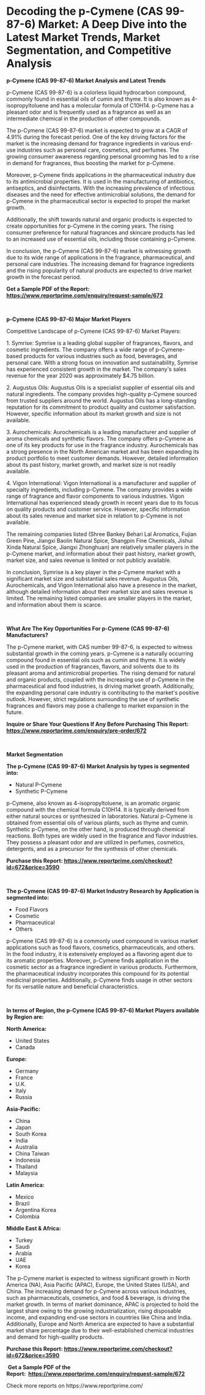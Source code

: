 <p><h1>Decoding the p-Cymene (CAS 99-87-6) Market: A Deep Dive into the Latest Market Trends, Market Segmentation, and Competitive Analysis</h1></p><p><strong>p-Cymene (CAS 99-87-6) Market Analysis and Latest Trends</strong></p>
<p><p>p-Cymene (CAS 99-87-6) is a colorless liquid hydrocarbon compound, commonly found in essential oils of cumin and thyme. It is also known as 4-isopropyltoluene and has a molecular formula of C10H14. p-Cymene has a pleasant odor and is frequently used as a fragrance as well as an intermediate chemical in the production of other compounds.</p><p>The p-Cymene (CAS 99-87-6) market is expected to grow at a CAGR of 4.91% during the forecast period. One of the key driving factors for the market is the increasing demand for fragrance ingredients in various end-use industries such as personal care, cosmetics, and perfumes. The growing consumer awareness regarding personal grooming has led to a rise in demand for fragrances, thus boosting the market for p-Cymene.</p><p>Moreover, p-Cymene finds applications in the pharmaceutical industry due to its antimicrobial properties. It is used in the manufacturing of antibiotics, antiseptics, and disinfectants. With the increasing prevalence of infectious diseases and the need for effective antimicrobial solutions, the demand for p-Cymene in the pharmaceutical sector is expected to propel the market growth.</p><p>Additionally, the shift towards natural and organic products is expected to create opportunities for p-Cymene in the coming years. The rising consumer preference for natural fragrances and skincare products has led to an increased use of essential oils, including those containing p-Cymene.</p><p>In conclusion, the p-Cymene (CAS 99-87-6) market is witnessing growth due to its wide range of applications in the fragrance, pharmaceutical, and personal care industries. The increasing demand for fragrance ingredients and the rising popularity of natural products are expected to drive market growth in the forecast period.</p></p>
<p><strong>Get a Sample PDF of the Report:&nbsp; <a href="https://www.reportprime.com/enquiry/request-sample/672">https://www.reportprime.com/enquiry/request-sample/672</a></strong></p>
<p>&nbsp;</p>
<p><strong>p-Cymene (CAS 99-87-6) Major Market Players</strong></p>
<p><p>Competitive Landscape of p-Cymene (CAS 99-87-6) Market Players:</p><p>1. Symrise: Symrise is a leading global supplier of fragrances, flavors, and cosmetic ingredients. The company offers a wide range of p-Cymene-based products for various industries such as food, beverages, and personal care. With a strong focus on innovation and sustainability, Symrise has experienced consistent growth in the market. The company's sales revenue for the year 2020 was approximately $4.75 billion.</p><p>2. Augustus Oils: Augustus Oils is a specialist supplier of essential oils and natural ingredients. The company provides high-quality p-Cymene sourced from trusted suppliers around the world. Augustus Oils has a long-standing reputation for its commitment to product quality and customer satisfaction. However, specific information about its market growth and size is not available.</p><p>3. Aurochemicals: Aurochemicals is a leading manufacturer and supplier of aroma chemicals and synthetic flavors. The company offers p-Cymene as one of its key products for use in the fragrance industry. Aurochemicals has a strong presence in the North American market and has been expanding its product portfolio to meet customer demands. However, detailed information about its past history, market growth, and market size is not readily available.</p><p>4. Vigon International: Vigon International is a manufacturer and supplier of specialty ingredients, including p-Cymene. The company provides a wide range of fragrance and flavor components to various industries. Vigon International has experienced steady growth in recent years due to its focus on quality products and customer service. However, specific information about its sales revenue and market size in relation to p-Cymene is not available.</p><p>The remaining companies listed (Shree Bankey Behari Lal Aromatics, Fujian Green Pine, Jiangxi Baolin Natural Spice, Shangpin Fine Chemicals, Jishui Xinda Natural Spice, Jiangxi Zhonghuan) are relatively smaller players in the p-Cymene market, and information about their past history, market growth, market size, and sales revenue is limited or not publicly available.</p><p>In conclusion, Symrise is a key player in the p-Cymene market with a significant market size and substantial sales revenue. Augustus Oils, Aurochemicals, and Vigon International also have a presence in the market, although detailed information about their market size and sales revenue is limited. The remaining listed companies are smaller players in the market, and information about them is scarce.</p></p>
<p>&nbsp;</p>
<p><strong>What Are The Key Opportunities For p-Cymene (CAS 99-87-6) Manufacturers?</strong></p>
<p><p>The p-Cymene market, with CAS number 99-87-6, is expected to witness substantial growth in the coming years. p-Cymene is a naturally occurring compound found in essential oils such as cumin and thyme. It is widely used in the production of fragrances, flavors, and solvents due to its pleasant aroma and antimicrobial properties. The rising demand for natural and organic products, coupled with the increasing use of p-Cymene in the pharmaceutical and food industries, is driving market growth. Additionally, the expanding personal care industry is contributing to the market's positive outlook. However, strict regulations surrounding the use of synthetic fragrances and flavors may pose a challenge to market expansion in the future.</p></p>
<p><strong>Inquire or Share Your Questions If Any Before Purchasing This Report: <a href="https://www.reportprime.com/enquiry/pre-order/672">https://www.reportprime.com/enquiry/pre-order/672</a></strong></p>
<p>&nbsp;</p>
<p><strong>Market Segmentation</strong></p>
<p><strong>The p-Cymene (CAS 99-87-6) Market Analysis by types is segmented into:</strong></p>
<p><ul><li>Natural P-Cymene</li><li>Synthetic P-Cymene</li></ul></p>
<p><p>p-Cymene, also known as 4-isopropyltoluene, is an aromatic organic compound with the chemical formula C10H14. It is typically derived from either natural sources or synthesized in laboratories. Natural p-Cymene is obtained from essential oils of various plants, such as thyme and cumin. Synthetic p-Cymene, on the other hand, is produced through chemical reactions. Both types are widely used in the fragrance and flavor industries. They possess a pleasant odor and are utilized in perfumes, cosmetics, detergents, and as a precursor for the synthesis of other chemicals.</p></p>
<p><strong>Purchase this Report:&nbsp;<a href="https://www.reportprime.com/checkout?id=672&price=3590">https://www.reportprime.com/checkout?id=672&price=3590</a></strong></p>
<p>&nbsp;</p>
<p><strong>The p-Cymene (CAS 99-87-6) Market Industry Research by Application is segmented into:</strong></p>
<p><ul><li>Food Flavors</li><li>Cosmetic</li><li>Pharmaceutical</li><li>Others</li></ul></p>
<p><p>p-Cymene (CAS 99-87-6) is a commonly used compound in various market applications such as food flavors, cosmetics, pharmaceuticals, and others. In the food industry, it is extensively employed as a flavoring agent due to its aromatic properties. Moreover, p-Cymene finds application in the cosmetic sector as a fragrance ingredient in various products. Furthermore, the pharmaceutical industry incorporates this compound for its potential medicinal properties. Additionally, p-Cymene finds usage in other sectors for its versatile nature and beneficial characteristics.</p></p>
<p>&nbsp;</p>
<p><strong>In terms of Region, the p-Cymene (CAS 99-87-6) Market Players available by Region are:</strong></p>
<p>
    <p> <strong> North America: </strong>
        <ul>
            <li>United States</li>
            <li>Canada</li>
        </ul>
        </p> 
    <p> <strong> Europe: </strong>
        <ul>
            <li>Germany</li>
            <li>France</li>
            <li>U.K.</li>
            <li>Italy</li>
            <li>Russia</li>
        </ul>
        </p> 
    <p> <strong> Asia-Pacific: </strong>
        <ul>
            <li>China</li>
            <li>Japan</li>
            <li>South Korea</li>
            <li>India</li>
            <li>Australia</li>
            <li>China Taiwan</li>
            <li>Indonesia</li>
            <li>Thailand</li>
            <li>Malaysia</li>
        </ul>
        </p> 
    <p> <strong> Latin America: </strong>
        <ul>
            <li>Mexico</li>
            <li>Brazil</li>
            <li>Argentina Korea</li>
            <li>Colombia</li>
        </ul>
        </p> 
    <p> <strong> Middle East & Africa: </strong>
        <ul>
            <li>Turkey</li>
            <li>Saudi</li>
            <li>Arabia</li>
            <li>UAE</li>
            <li>Korea</li>
        </ul>
    </p>
    </p>
<p><p>The p-Cymene market is expected to witness significant growth in North America (NA), Asia Pacific (APAC), Europe, the United States (USA), and China. The increasing demand for p-Cymene across various industries, such as pharmaceuticals, cosmetics, and food & beverage, is driving the market growth. In terms of market dominance, APAC is projected to hold the largest share owing to the growing industrialization, rising disposable income, and expanding end-use sectors in countries like China and India. Additionally, Europe and North America are expected to have a substantial market share percentage due to their well-established chemical industries and demand for high-quality products.</p></p>
<p><strong>Purchase this Report: <a href="https://www.reportprime.com/checkout?id=672&price=3590">https://www.reportprime.com/checkout?id=672&price=3590</a></strong></p>
<p>&nbsp;<strong>Get a Sample PDF of the Report:&nbsp;&nbsp;<a href="https://www.reportprime.com/enquiry/request-sample/672">https://www.reportprime.com/enquiry/request-sample/672</a></strong></p>
<p><strong></strong></p>
<p>Check more reports on https://www.reportprime.com/</p>